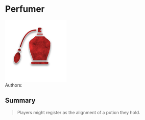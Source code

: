 # Perfumer
<img src="https://raw.githubusercontent.com/yoyosource/BOTC-HomeBrew/master/Minion/Perfumer/image.png" alt="drawing" width="200"/>\
Authors: 

## Summary
> Players might register as the alignment of a potion they hold.


